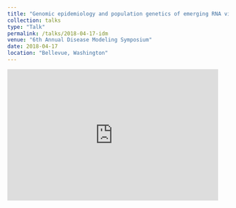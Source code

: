 ```yaml
---
title: "Genomic epidemiology and population genetics of emerging RNA viruses"
collection: talks
type: "Talk"
permalink: /talks/2018-04-17-idm
venue: "6th Annual Disease Modeling Symposium"
date: 2018-04-17
location: "Bellevue, Washington"
---
```


<iframe src="https://docs.google.com/presentation/d/e/2PACX-1vQHsD0xGGvfV9U9H7uh1VtIXDN-DECXQg8_mcK3JajzOA0nrmFYrl_fNP1Iu6ojpzKTdkk6IfxiEJei/embed?start=false&loop=false&delayms=60000" frameborder="0" width="480" height="299" allowfullscreen="true" mozallowfullscreen="true" webkitallowfullscreen="true"></iframe>
